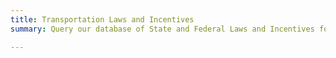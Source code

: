 ```yaml
---
title: Transportation Laws and Incentives
summary: Query our database of State and Federal Laws and Incentives for Alternative Fuels

---
```


<script type="text/javascript">
  window.swaggerUi = new SwaggerUi({
    url: "/docs/transportation/transportation-incentives-laws-v1/api-docs.json",
    dom_id: "swagger-ui-container",
    supportHeaderParams: false,
    supportedSubmitMethods: ['get', 'post', 'put', 'delete'],
    onComplete: function(swaggerApi, swaggerUi){
      if(console) {
        console.log("Loaded SwaggerUI")
      }
      $('pre code').each(function(i, e) {hljs.highlightBlock(e)});
    },
    onFailure: function(data) {
      if(console) {
        console.log("Unable to Load SwaggerUI");
        console.log(data);
      }
    },
    docExpansion: "list"
  });

  window.swaggerUi.load();
</script>

<div id="swagger-ui-container" class="swagger-ui-wrap">
</div>
